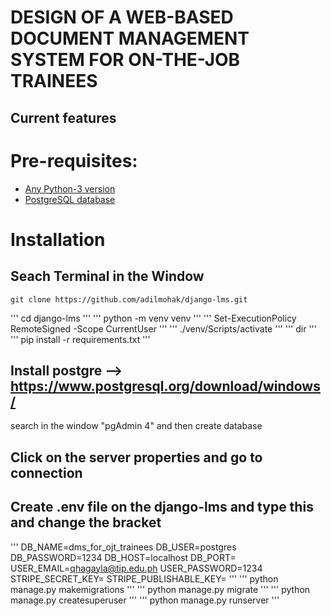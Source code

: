 # DESIGN OF A WEB-BASED DOCUMENT MANAGEMENT SYSTEM FOR ON-THE-JOB TRAINEES

Current features
----------------

# Pre-requisites:
- [Any Python-3 version](https://www.python.org/downloads/)
- [PostgreSQL database](https://www.postgresql.org/download/)

# Installation

## Seach Terminal in the Window
```
git clone https://github.com/adilmohak/django-lms.git
```
'''
cd django-lms
'''
'''
python -m venv venv
'''
'''
Set-ExecutionPolicy RemoteSigned -Scope CurrentUser
'''
'''
./venv/Scripts/activate
'''
'''
dir
'''
'''
pip install -r requirements.txt
'''
## Install postgre --> https://www.postgresql.org/download/windows/
search in the window "pgAdmin 4" and then create database

## Click on the server properties and go to connection

## Create .env file on the django-lms and type this and change the bracket
'''
DB_NAME=dms_for_ojt_trainees
DB_USER=postgres
DB_PASSWORD=1234
DB_HOST=localhost
DB_PORT=
USER_EMAIL=qhagayla@tip.edu.ph
USER_PASSWORD=1234
STRIPE_SECRET_KEY=
STRIPE_PUBLISHABLE_KEY=
'''
'''
python manage.py makemigrations
'''
'''
python manage.py migrate
'''
'''
python manage.py createsuperuser
'''
'''
python manage.py runserver
'''



